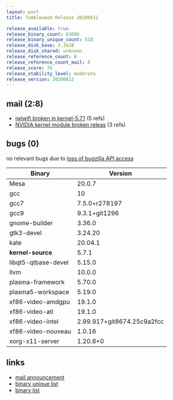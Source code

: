 ```yaml
---
layout: post
title: Tumbleweed Release 20200612

release_available: true
release_binary_count: 63686
release_binary_unique_count: 518
release_disk_base: 3.3GiB
release_disk_shared: unknown
release_reference_count: 8
release_reference_count_mail: 8
release_score: 76
release_stability_level: moderate
release_version: 20200612
---
```


## mail (2:8)

- [iwlwifi broken in kernel-5.7.1](https://lists.opensuse.org/opensuse-factory/2020-06/msg00171.html) (5 refs)
- [NVIDIA kernel module broken releas](https://lists.opensuse.org/opensuse-factory/2020-06/msg00157.html) (3 refs)

## bugs (0)

<!--more-->

no relevant bugs due to [loss of bugzilla API access](https://bugzilla.opensuse.org/show_bug.cgi?id=1157722)

Binary | Version
--- | ---
Mesa | 20.0.7
gcc | 10
gcc7 | 7.5.0+r278197
gcc9 | 9.3.1+git1296
gnome-builder | 3.36.0
gtk3-devel | 3.24.20
kate | 20.04.1
**kernel-source** | 5.7.1
libqt5-qtbase-devel | 5.15.0
llvm | 10.0.0
plasma-framework | 5.70.0
plasma5-workspace | 5.19.0
xf86-video-amdgpu | 19.1.0
xf86-video-ati | 19.1.0
xf86-video-intel | 2.99.917+git8674.25c9a2fcc
xf86-video-nouveau | 1.0.16
xorg-x11-server | 1.20.8+0

## links

- [mail announcement](https://lists.opensuse.org/opensuse-factory/2020-06/msg00154.html)
- [binary unique list](http://download.opensuse.org/history/20200612/rpm.unique.list)
- [binary list](http://download.opensuse.org/history/20200612/rpm.list)
